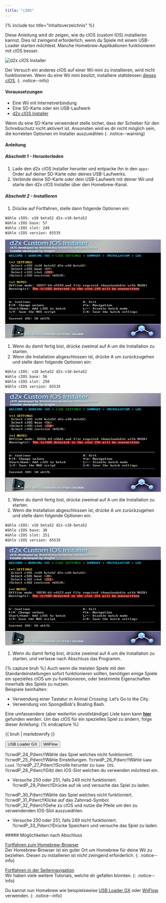 ```yaml
---
title: "cIOS"
---
```


{% include toc title="Inhaltsverzeichnis" %}

Diese Anleitung wird dir zeigen, wie du cIOS (custom IOS) installieren kannst. Dies ist zwingend erforderlich, wenn du Spiele mit einem USB-Loader starten möchtest. Manche Homebrew-Applikationen funktionieren mit cIOS besser.

![d2x cIOS Installer](/images/cios/cIOS.png)

Der Versuch ein anderes cIOS auf einer Wii mini zu installieren, wird nicht funktionieren. Wenn du eine Wii mini besitzt, installiere stattdessen [dieses cIOS](cios-mini).
{: .notice--info}

#### Voraussetzungen

* Eine Wii mit Internetverbindung
* Eine SD-Karte oder ein USB-Laufwerk
* [d2x cIOS Installer](/assets/files/d2x-cIOS-Installer-Wii.zip)

Wenn du eine SD-Karte verwendest stelle sicher, dass der Schieber für den Schreibschutz nicht aktiviert ist. Ansonsten wird es dir nicht möglich sein, die korrekten Optionen im Installer auszuwählen
{: .notice--warning}

#### Anleitung

##### Abschnitt 1 - Herunterladen

1. Lade den d2x cIOS Installer herunter und entpacke ihn in den `apps`-Order auf deiner SD-Karte oder deines USB-Laufwerks.
1. Verbinde deine SD-Karte oder dein USB-Laufwerk mit deiner Wii und starte den d2x cIOS Installer über den Homebrew-Kanal.

##### Abschnitt 2 - Installieren

1. Drücke auf Fortfahren, stelle dann folgende Optionen ein:
```
Wähle cIOS: v10 beta52 d2x-v10-beta52
Wähle cIOS base: 57
Wähle cIOS slot: 249
Wähle cIOS version: 65535
```
![Installiere cIOS 249](/images/cios/Install249.png)
1. Wenn du damit fertig bist, drücke zweimal auf A um die Installation zu starten.
1. Wenn die Installation abgeschlossen ist, drücke A um zurückzugehen und stelle dann folgende Optionen ein:
```
Wähle cIOS: v10 beta52 d2x-v10-beta52
Wähle cIOS base: 56
Wähle cIOS slot: 250
Wähle cIOS version: 65535
```
![Installiere cIOS 250](/images/cios/Install250.png)
1. Wenn du damit fertig bist, drücke zweimal auf A um die Installation zu starten.
1. Wenn die Installation abgeschlossen ist, drücke A um zurückzugehen und stelle dann folgende Optionen ein:
```
Wähle cIOS: v10 beta52 d2x-v10-beta52
Wähle cIOS base: 38
Wähle cIOS slot: 251
Wähle cIOS version: 65535
```
![Installiere cIOS 251](/images/cios/Install251.png)
1. Wenn du damit fertig bist, drücke zweimal auf A um die Installation zu starten, und verlasse nach Abschluss das Programm.

{% capture bruh %}
Auch wenn die meisten Spiele mit den Standardeinstellungen sofort funktionieren sollten, benötigen einige Spiele ein spezielles cIOS um zu funktionieren, oder bestimmte Eigenschaften innerhalb des Spiels zu nutzen.<br> Beispiele beinhalten:
* Verwendung einer Tastatur in Animal Crossing: Let’s Go to the City.
* Verwendung von SpongeBob's Boating Bash.

Eine umfassendere (aber weiterhin unvollständige) Liste kann kann [**hier**](https://wiki.gbatemp.net/wiki/Wii_cIOS_base_Compatibility_List)<br> gefunden werden. Um das cIOS für ein spezielles Spiel zu ändern, folge dieser Anleitung:
{% endcapture %}
<div class="notice--warning">{{ bruh | markdownify }}</div>

<button class="tablinks btn btn--large btn--primary" id="defaultOpen" onclick="openTab(event, 'usbloadergx')">USB Loader GX</button>
<button class="tablinks btn btn--large btn--info" onclick="openTab(event, 'wiiflow')">WiiFlow</button>

<div id="usbloadergx" class="blanktabcontent">
  <p spaces-before="0">
    !!crwdP_24_Pdwrc!!Wähle das Spiel welches nicht funktioniert. !!crwdP_25_Pdwrc!!Wähle Einstellungen. !!crwdP_26_Pdwrc!!Wähle <code>Game Load</code>. !!crwdP_27_Pdwrc!!Scrolle herunter zu <code>Game IOS</code>. !!crwdP_28_Pdwrc!!Gibt den IOS-Slot welchen du verwenden möchtest ein.
  </p>
  
  <ul>
    <li>
      Versuche 250 oder 251, falls 249 nicht funktioniert. !!crwdP_29_Pdwrc!!Drücke auf ok und versuche das Spiel zu laden.
    </li>
  </ul>
</div>

<div id="wiiflow" class="blanktabcontent">
  <p spaces-before="0">
    !!crwdP_30_Pdwrc!!Wähle das Spiel welches nicht funktioniert. !!crwdP_31_Pdwrc!!Klicke auf das Zahnrad-Symbol. !!crwdP_32_Pdwrc!!Gehe zu cIOS und nutze die Pfeile um den zu verwendenden IOS-Slot auszuwählen.
  </p>
  
  <ul>
    <li>
      Versuche 250 oder 251, falls 249 nicht funktioniert. !!crwdP_33_Pdwrc!!Drücke Speichern und versuche das Spiel zu laden.
    </li>
  </ul>
</div>
##### Möglichkeiten nach Abschluss

[Fortfahren zum Homebrew-Browser](hbb)<br> Der Homebrew-Browser ist ein guter Ort um Homebrew für deine Wii zu beziehen. Diesen zu installieren ist nicht zwingend erforderlich.
{: .notice--info}

[Fortfahren in der Seitennavigation](site-navigation)<br> Wir haben viele weitere Tutorials, welche dir gefallen könnten.
{: .notice--info}

Du kannst nun Homebrew wie beispielsweise [USB Loader GX](usbloadergx) oder [WiiFlow](wiiflow) verwenden.
{: .notice--info}

<script>
    let tabcontent = document.getElementsByClassName("blanktabcontent");
    let tablinks = document.getElementsByClassName("tablinks");!!crwd_CB_10_BC_dwrc!!</script>

